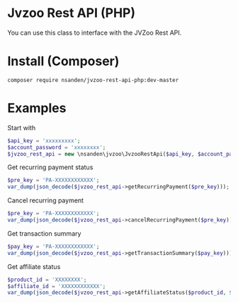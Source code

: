 # Jvzoo Rest API (PHP)

You can use this class to interface with the JVZoo Rest API.

# Install (Composer)

```
composer require nsanden/jvzoo-rest-api-php:dev-master
```

# Examples

Start with
```php
$api_key = 'xxxxxxxxx';
$account_password = 'xxxxxxxx';
$jvzoo_rest_api = new \nsanden\jvzoo\JvzooRestApi($api_key, $account_password);
```
Get recurring payment status
```php
$pre_key = 'PA-XXXXXXXXXXXX';
var_dump(json_decode($jvzoo_rest_api->getRecurringPayment($pre_key)));
```
Cancel recurring payment
```php
$pre_key = 'PA-XXXXXXXXXXXX';
var_dump(json_decode($jvzoo_rest_api->cancelRecurringPayment($pre_key)));
```
Get transaction summary
```php
$pay_key = 'PA-XXXXXXXXXXXX';
var_dump(json_decode($jvzoo_rest_api->getTransactionSummary($pay_key)));
```
Get affiliate status
```php
$product_id = 'XXXXXXXX';
$affiliate_id = 'XXXXXXXXXXXX';
var_dump(json_decode($jvzoo_rest_api->getAffiliateStatus($product_id, $affiliate_id)));
```
